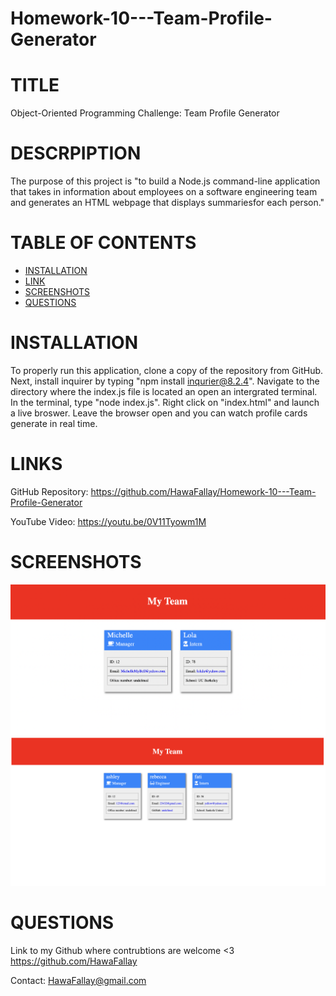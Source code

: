 # Homework-10---Team-Profile-Generator
# TITLE

Object-Oriented Programming Challenge: Team Profile Generator
# DESCRPIPTION
The purpose of this project is "to build a Node.js command-line application that takes in information about 
employees on a software engineering team and generates an HTML webpage that displays summariesfor each person."

 # TABLE OF CONTENTS

- [INSTALLATION](#installation)
- [LINK](#link)
- [SCREENSHOTS](#screenshots)
- [QUESTIONS](#questions)

# INSTALLATION

To properly run this application, clone a copy of the repository from GitHub.
Next, install inquirer by typing "npm install inqurier@8.2.4".
Navigate to the directory where the index.js file is located an open an intergrated terminal.
In the terminal, type "node index.js". Right click on "index.html" and launch a live broswer. Leave the browser open
and you can watch profile cards generate in real time.

# LINKS

GitHub Repository: https://github.com/HawaFallay/Homework-10---Team-Profile-Generator

YouTube Video: https://youtu.be/0V11Tyowm1M

# SCREENSHOTS
![Image of three employees profile cards](./images/Screen%20Shot%202023-03-09%20at%207.20.03%20AM.png)
![Image of three employees profile cards](./images/Screen%20Shot%202023-03-09%20at%207.53.52%20AM.png)
# QUESTIONS

Link to my Github where contrubtions are welcome <3
https://github.com/HawaFallay

Contact:
HawaFallay@gmail.com

